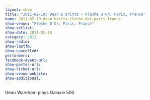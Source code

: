 ```yaml
---
layout: show
title: "2011-02-19: Dean & Britta - Fleche D'Or, Paris, France"
name: 2011-02-19-dean-britta-fleche-dor-paris-france
show-venue: "Fleche D'Or, Paris, France"
show-setlist: 
show-date: 2011-02-19
category: 2011
show-radio: 
show-lastfm: 
show-cancelled: 
performers: 
facebook-event-url: 
show-poster-url: 
show-ticket-url: 
show-venue-website: 
show-additional: 
---
```


Dean Wareham plays Galaxie 500